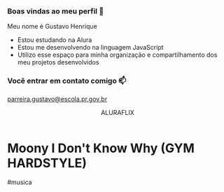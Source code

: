 ### Boas vindas ao meu perfil 💙

Meu nome é Gustavo Henrique

- Estou estudando na Alura
- Estou me desenvolvendo na linguagem JavaScript
- Utilizo esse espaço para minha organização e compartilhamento dos meu projetos desenvolvidos

### Você entrar em contato comigo 📫

parreira.gustavo@escola.pr.gov.br

<header>ALURAFLIX</header>



<H1>Moony I Don't Know Why (GYM HARDSTYLE)</H1>
<P>#musica</P>
